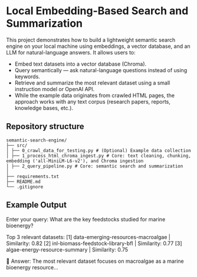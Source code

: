 # Local Embedding-Based Search and Summarization

This project demonstrates how to build a lightweight semantic search engine on your local machine using embeddings, a vector database, and an LLM for natural-language answers.
It allows users to:
- Embed text datasets into a vector database (Chroma).
- Query semantically — ask natural-language questions instead of using keywords.
- Retrieve and summarize the most relevant dataset using a small instruction model or OpenAI API.
- While the example data originates from crawled HTML pages, the approach works with any text corpus (research papers, reports, knowledge bases, etc.).

## Repository structure
```
semantic-search-engine/
├── src/
│ ├── 0_crawl_data_for_testing.py # (Optional) Example data collection
│ ├── 1_process_html_chroma_ingest.py # Core: text cleaning, chunking, embedding ('all-MiniLM-L6-v2'), and Chroma ingestion
│ ├── 2_query_pipeline.py # Core: semantic search and summarization
│
├── requirements.txt
├── README.md
└── .gitignore
```

## Example Output

Enter your query: What are the key feedstocks studied for marine bioenergy?

Top 3 relevant datasets:
[1] data-emerging-resources-macroalgae | Similarity: 0.82
[2] inl-biomass-feedstock-library-bfl | Similarity: 0.77
[3] algae-energy-resource-summary | Similarity: 0.75

💬 Answer:
The most relevant dataset focuses on macroalgae as a marine bioenergy resource...
